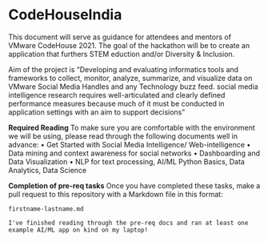 # CodeHouseIndia

This document will serve as guidance for attendees and mentors of VMware CodeHouse 2021.
The goal of the hackathon will be to create an application that furthers STEM eduction and/or Diversity & Inclusion.

Aim of the project is “Developing and evaluating informatics tools and frameworks to collect, monitor, analyze, summarize, and visualize data on VMware Social Media Handles and any Technology buzz feed. social media intelligence research requires well-articulated and clearly defined performance measures because much of it must be conducted in application settings with an aim to support decisions”

**Required Reading**
To make sure you are comfortable with the environment we will be using, please read through the following documents well in advance:
• Get Started with Social Media Intelligence/ Web-intelligence
• Data mining and context awareness for social networks
• Dashboarding and Data Visualization
• NLP for text processing, AI/ML Python Basics, Data Analytics, Data Science

**Completion of pre-req tasks**
Once you have completed these tasks, make a pull request to this repository with a Markdown file in this format:

`firstname-lastname.md`

`I've finished reading through the pre-req docs and ran at least one example AI/ML app on kind on my laptop!`

